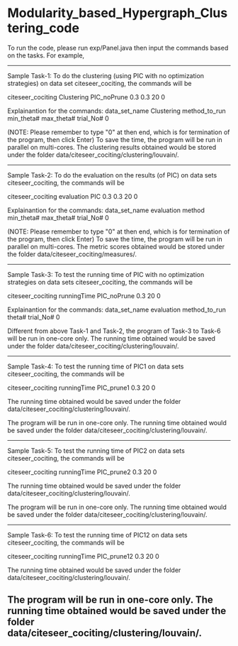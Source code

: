 # Modularity_based_Hypergraph_Clustering_code

To run the code, please run exp/Panel.java then input the commands based on the tasks. For example,

------------------------------------------------------------------------------------------------------------
Sample Task-1: To do the clustering (using PIC with no optimization strategies) on data set citeseer_cociting, the commands will be

citeseer_cociting
Clustering PIC_noPrune 0.3 0.3 20
0

Explainantion for the commands: 
data_set_name 
Clustering method_to_run min_theta# max_theta# trial_No# 
0

(NOTE: Please remember to type "0" at then end, which is for termination of the program, then click Enter)  To save the time, the program will be run in parallel on multi-cores. The clustering results obtained would be stored under the folder data/citeseer_cociting/clustering/louvain/.

------------------------------------------------------------------------------------------------------------

Sample Task-2: To do the evaluation on the results (of PIC) on data sets citeseer_cociting, the commands will be

citeseer_cociting
evaluation PIC 0.3 0.3 20
0

Explainantion for the commands:
data_set_name
evaluation method min_theta# max_theta# trial_No#
0

(NOTE: Please remember to type "0" at then end, which is for termination of the program, then click Enter)  To save the time, the program will be run in parallel on multi-cores. The metric scores obtained would be stored under the folder data/citeseer_cociting/measures/.

------------------------------------------------------------------------------------------------------------

Sample Task-3: To test the running time of PIC with no optimization strategies on data sets citeseer_cociting, the commands will be

citeseer_cociting
runningTime PIC_noPrune 0.3 20
0

Explainantion for the commands:
data_set_name
evaluation method_to_run theta# trial_No#
0

Different from above Task-1 and Task-2, the program of Task-3 to Task-6 will be run in one-core only. The running time obtained would be saved under the folder data/citeseer_cociting/clustering/louvain/.

------------------------------------------------------------------------------------------------------------

Sample Task-4: To test the running time of PIC1 on data sets citeseer_cociting, the commands will be

citeseer_cociting
runningTime PIC_prune1 0.3 20
0

The running time obtained would be saved under the folder data/citeseer_cociting/clustering/louvain/.

The program will be run in one-core only. The running time obtained would be saved under the folder data/citeseer_cociting/clustering/louvain/.

------------------------------------------------------------------------------------------------------------

Sample Task-5: To test the running time of PIC2 on data sets citeseer_cociting, the commands will be

citeseer_cociting
runningTime PIC_prune2 0.3 20
0

The running time obtained would be saved under the folder data/citeseer_cociting/clustering/louvain/.

The program will be run in one-core only. The running time obtained would be saved under the folder data/citeseer_cociting/clustering/louvain/.

------------------------------------------------------------------------------------------------------------

Sample Task-6: To test the running time of PIC12 on data sets citeseer_cociting, the commands will be

citeseer_cociting
runningTime PIC_prune12 0.3 20
0

The running time obtained would be saved under the folder data/citeseer_cociting/clustering/louvain/.

The program will be run in one-core only. The running time obtained would be saved under the folder data/citeseer_cociting/clustering/louvain/.
------------------------------------------------------------------------------------------------------------
